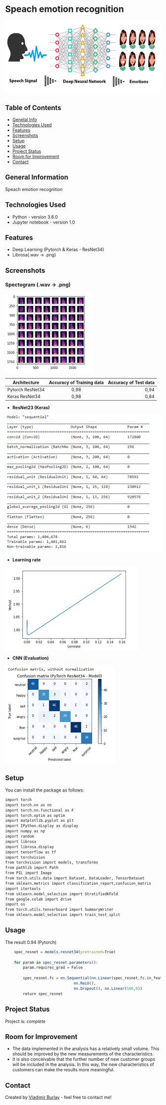 # **Speach emotion recognition** 
 
![image1](https://github.com/vburlay/ser_str/raw/master/image/ser.PNG) 

## Table of Contents
* [Genelal Info](#general-nformation)
* [Technologies Used](#technologies-used)
* [Features](#features)
* [Screenshots](#screenshots)
* [Setup](#setup)
* [Usage](#usage)
* [Project Status](#project-status)
* [Room for Improvement](#room-for-improvement)
* [Contact](#contact)


## General Information

Speach emotion recognition

## Technologies Used
- Python - version 3.8.0
- Jupyter notebook - version 1.0


## Features
- Deep Learning (Pytorch & Keras - ResNet34)
- Librosa(.wav -> .png)

## Screenshots
### Spectogram (.wav -> .png)

![image2](https://github.com/vburlay/ser_str/raw/master/image/spectogram.PNG)

| Architecture     | Accuracy of Training data | Accuracy of Test data |
|------------------|:-------------------------:|----------------------:|
| Pytorch ResNet34 |           0,98            |                  0,94 |
| Keras ResNet34   |           0,98            |                  0,84 |


* **ResNet23 (Keras)**

![image3](https://github.com/vburlay/ser_str/raw/master/image/model.PNG ) 

* **Learning rate**

![image4](https://github.com/vburlay/ser_str/raw/master/image/lernrate.PNG ) 


* **CNN (Evaluation)**

![image5](https://github.com/vburlay/ser_str/raw/master/image/matrix.PNG ) 


## Setup
You can install the package as follows:
```r
import torch
import torch.nn as nn
import torch.nn.functional as F
import torch.optim as optim
import matplotlib.pyplot as plt
import IPython.display as display
import numpy as np
import random
import librosa
import librosa.display
import tensorflow as tf
import torchvision
from torchvision import models, transforms
from pathlib import Path
from PIL import Image
from torch.utils.data import Dataset, DataLoader, TensorDataset
from sklearn.metrics import classification_report,confusion_matrix
import itertools
from sklearn.model_selection import StratifiedKFold
from google.colab import drive
import os
from torch.utils.tensorboard import SummaryWriter
from sklearn.model_selection import train_test_split
```


## Usage
The result 0.94 (Pytorch)
```r
    spec_resnet = models.resnet34(pretrained=True)

    for param in spec_resnet.parameters():
        param.requires_grad = False

        spec_resnet.fc = nn.Sequential(nn.Linear(spec_resnet.fc.in_features,500),
                               nn.ReLU(),
                               nn.Dropout(), nn.Linear(500,6))
        return spec_resnet
```


## Project Status
Project is: _complete_ 


## Room for Improvement

- The data implemented in the analysis has a relatively small volume. This should be improved by the new measurements of the characteristics.
- It is also conceivable that the further number of new customer groups will be included in the analysis. In this way, the new characteristics of customers can make the results more meaningful.



## Contact
Created by [Vladimir Burlay](wladimir.burlay@gmail.com) - feel free to contact me!
